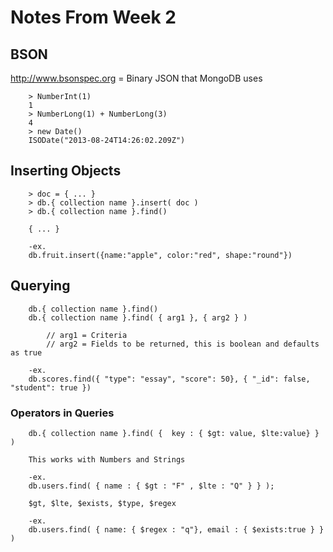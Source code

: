 # Notes From Week 2

## BSON 
http://www.bsonspec.org = Binary JSON that MongoDB uses
```shell    
	> NumberInt(1)
	1
	> NumberLong(1) + NumberLong(3)
	4
	> new Date()
	ISODate("2013-08-24T14:26:02.209Z")
```
## Inserting Objects
```shell 
	> doc = { ... }
	> db.{ collection name }.insert( doc )
	> db.{ collection name }.find()

	{ ... }

	-ex.
	db.fruit.insert({name:"apple", color:"red", shape:"round"})
```
## Querying
```shell
	db.{ collection name }.find()
	db.{ collection name }.find( { arg1 }, { arg2 } )

		// arg1 = Criteria
		// arg2 = Fields to be returned, this is boolean and defaults as true

	-ex.
	db.scores.find({ "type": "essay", "score": 50}, { "_id": false, "student": true })
```
### Operators in Queries
```shell
	db.{ collection name }.find( {  key : { $gt: value, $lte:value} } ) 

	This works with Numbers and Strings

	-ex. 
	db.users.find( { name : { $gt : "F" , $lte : "Q" } } );

	$gt, $lte, $exists, $type, $regex

	-ex. 
	db.users.find( { name: { $regex : "q"}, email : { $exists:true } } )
```